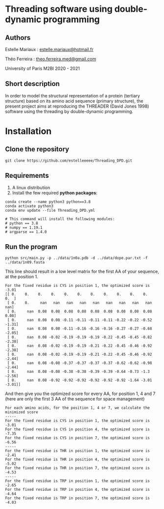 # Threading software using double-dynamic programming

## Authors
Estelle Mariaux : estelle.mariaux@hotmail.fr

Théo Ferreira : theo.ferreira.med@gmail.com

University of Paris M2BI 2020 - 2021

## Short description

In order to model the structural representation of a protein (tertiary structure) based on its amino acid sequence (primary structure), the present project aims at reproducing the THREADER (David Jones 1998) software using the threading by double-dynamic programming.

# Installation

## Clone the repository

```
git clone https://github.com/estelleeeee/Threading_DPD.git

```
## Requirements

1. A linux distribution
2. Install the few required **python packages**:

```
conda create --name python3 python==3.8
conda activate python3
conda env update --file Threading_DPD.yml

# This command will install the following modules:
# python == 3.8
# numpy == 1.19.1
# argparse == 1.4.0

```

## Run the program

```
python src/main.py -p ../data/1n0a.pdb -d ../data/dope.par.txt -f ../data/1n09.fasta 
```
This line should result in a low level matrix for the first AA of your sequence, at the position 1.
```
For the fixed residue is CYS in position 1, the optimized score is -3.01
[[ 0.    0.    0.    0.    0.    0.    0.    0.    0.    0.    0.    0.  ]
 [ 0.    0.     nan   nan   nan   nan   nan   nan   nan   nan   nan   nan]
 [ 0.     nan  0.08  0.08  0.08  0.08  0.08  0.08  0.08  0.08  0.08  0.08]
 [ 0.     nan  0.08  0.08 -0.11 -0.11 -0.11 -0.11 -0.22 -0.22 -0.52 -1.31]
 [ 0.     nan  0.08  0.08 -0.11 -0.16 -0.16 -0.16 -0.27 -0.27 -0.68 -2.05]
 [ 0.     nan  0.08 -0.02 -0.19 -0.19 -0.19 -0.22 -0.45 -0.45 -0.82 -2.38]
 [ 0.     nan  0.08 -0.02 -0.19 -0.19 -0.21 -0.22 -0.45 -0.46 -0.92 -2.38]
 [ 0.     nan  0.08 -0.02 -0.19 -0.19 -0.21 -0.22 -0.45 -0.46 -0.92 -2.44]
 [ 0.     nan  0.08 -0.08 -0.37 -0.37 -0.37 -0.37 -0.62 -0.62 -0.98 -2.44]
 [ 0.     nan  0.08 -0.08 -0.38 -0.38 -0.39 -0.39 -0.64 -0.73 -1.3  -2.56]
 [ 0.     nan  0.08 -0.92 -0.92 -0.92 -0.92 -0.92 -0.92 -1.64 -3.01 -3.01]]
 ```
 And then give you the optimized score for every AA, for position 1, 4 and 7 (here are only the first 3 AA of the sequence for space management)
 ```
 For each amino acids, for the position 1, 4 or 7, we calculate the minimized score
-----
For the fixed residue is CYS in position 1, the optimized score is -3.01
For the fixed residue is CYS in position 4, the optimized score is -7.35
For the fixed residue is CYS in position 7, the optimized score is -6.56
-----
For the fixed residue is THR in position 1, the optimized score is -2.41
For the fixed residue is THR in position 4, the optimized score is -5.02
For the fixed residue is THR in position 7, the optimized score is -4.53
-----
For the fixed residue is TRP in position 1, the optimized score is -2.65
For the fixed residue is TRP in position 4, the optimized score is -4.64
For the fixed residue is TRP in position 7, the optimized score is -4.03
```
